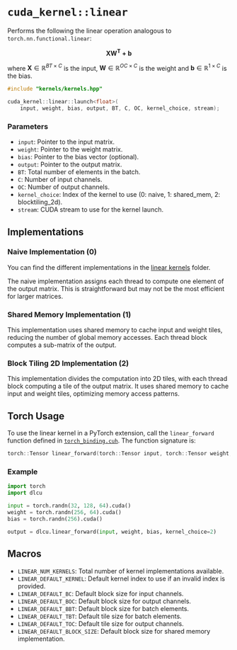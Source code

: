 # `cuda_kernel::linear`

Performs the following the linear operation analogous to `torch.nn.functional.linear`:

$$\mathbf{XW^{T} + b}$$

where $\mathbf{X} \in \mathbb{R}^{BT \times C}$ is the input, $\mathbf{W} \in \mathbb{R}^{OC \times C}$ is the weight and $\mathbf{b} \in \mathbb{R}^{1 \times C}$ is the bias.

```cpp
#include "kernels/kernels.hpp"

cuda_kernel::linear::launch<float>(
    input, weight, bias, output, BT, C, OC, kernel_choice, stream);
```

### Parameters

- `input`: Pointer to the input matrix.
- `weight`: Pointer to the weight matrix.
- `bias`: Pointer to the bias vector (optional).
- `output`: Pointer to the output matrix.
- `BT`: Total number of elements in the batch.
- `C`: Number of input channels.
- `OC`: Number of output channels.
- `kernel_choice`: Index of the kernel to use (0: naive, 1: shared_mem, 2: blocktiling_2d).
- `stream`: CUDA stream to use for the kernel launch.

## Implementations

### Naive Implementation (0)

You can find the different implementations in the [linear kernels](../../csrc/kernels/linear) folder.

The naive implementation assigns each thread to compute one element of the output matrix. This is straightforward but may not be the most efficient for larger matrices.

### Shared Memory Implementation (1)

This implementation uses shared memory to cache input and weight tiles, reducing the number of global memory accesses. Each thread block computes a sub-matrix of the output.

### Block Tiling 2D Implementation (2)

This implementation divides the computation into 2D tiles, with each thread block computing a tile of the output matrix. It uses shared memory to cache input and weight tiles, optimizing memory access patterns.

## Torch Usage

To use the linear kernel in a PyTorch extension, call the `linear_forward` function defined in [`torch_binding.cuh`](../../csrc/kernels/linear/torch_binding.cuh). The function signature is:

```cpp
torch::Tensor linear_forward(torch::Tensor input, torch::Tensor weight, torch::Tensor bias, int kernel_choice = LINEAR_DEFAULT_KERNEL);
```

### Example

```python
import torch
import dlcu

input = torch.randn(32, 128, 64).cuda()
weight = torch.randn(256, 64).cuda()
bias = torch.randn(256).cuda()

output = dlcu.linear_forward(input, weight, bias, kernel_choice=2)
```

## Macros

- `LINEAR_NUM_KERNELS`: Total number of kernel implementations available.
- `LINEAR_DEFAULT_KERNEL`: Default kernel index to use if an invalid index is provided.
- `LINEAR_DEFAULT_BC`: Default block size for input channels.
- `LINEAR_DEFAULT_BOC`: Default block size for output channels.
- `LINEAR_DEFAULT_BBT`: Default block size for batch elements.
- `LINEAR_DEFAULT_TBT`: Default tile size for batch elements.
- `LINEAR_DEFAULT_TOC`: Default tile size for output channels.
- `LINEAR_DEFAULT_BLOCK_SIZE`: Default block size for shared memory implementation.

